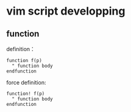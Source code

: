 vim script developping
======================

function
--------

definition：

```vim
function f(p)
  " function body
endfunction
```

force definition:

```vim
function! f(p)
  " function body 
endfunction
```
